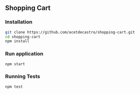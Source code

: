 ## Shopping Cart

### Installation

```bash
git clone https://github.com/acetdecastro/shopping-cart.git
cd shopping-cart
npm install
```

### Run application

```bash
npm start
```

### Running Tests

```bash
npm test
```
